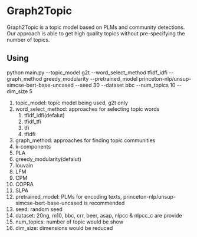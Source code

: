 # Graph2Topic
Graph2Topic is a topic model based on PLMs and community detections. Our approach is able to get high quality topics without pre-specifying the number of topics. 
## Using

python main.py --topic_model g2t --word_select_method tfidf_idfi --graph_method greedy_modularity --pretrained_model princeton-nlp/unsup-simcse-bert-base-uncased --seed 30 --dataset bbc --num_topics 10 --dim_size 5

1. topic_model: topic model being used, g2t only
2. word_select_method: approaches for selecting topic words
    1. tfidf_idfi(defalut)
    2. tfidf_tfi
    3. tfi
    4. tfidfi
3. graph_method: approaches for finding topic communities
  1. k-components
  2. PLA
  3. greedy_modularity(defalut)
  4. louvain
  5. LFM
  6. CPM
  7. COPRA
  8. SLPA
4. pretrained_model: PLMs for encoding texts, princeton-nlp/unsup-simcse-bert-base-uncased is recommended
5. seed: random seed
6. dataset: 20ng, m10, bbc, crr, beer, asap, nlpcc & nlpcc_c are provide
7. num_topics: number of topic would be show
8. dim_size: dimensions would be reduced
  
